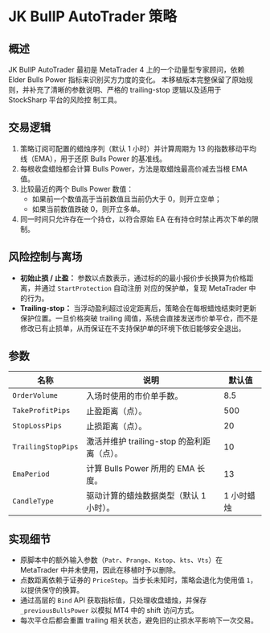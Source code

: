 # JK BullP AutoTrader 策略

## 概述
JK BullP AutoTrader 最初是 MetaTrader 4 上的一个动量型专家顾问，依赖 Elder Bulls Power 指标来识别买方力度的变化。
本移植版本完整保留了原始规则，并补充了清晰的参数说明、严格的 trailing-stop 逻辑以及适用于 StockSharp 平台的风险控
制工具。

## 交易逻辑
1. 策略订阅可配置的蜡烛序列（默认 1 小时）并计算周期为 13 的指数移动平均线（EMA），用于还原 Bulls Power 的基准线。
2. 每根收盘蜡烛都会计算 Bulls Power，方法是取蜡烛最高价减去当根 EMA 值。
3. 比较最近的两个 Bulls Power 数值：
   - 如果前一个数值高于当前数值且当前仍大于 0，则开立空单；
   - 如果当前数值跌破 0，则开立多单。
4. 同一时间只允许存在一个持仓，以符合原始 EA 在有持仓时禁止再次下单的限制。

## 风险控制与离场
- **初始止损 / 止盈：** 参数以点数表示，通过标的的最小报价步长换算为价格距离，并通过 `StartProtection` 自动注册
  对应的保护单，复现 MetaTrader 中的行为。
- **Trailing-stop：** 当浮动盈利超过设定距离后，策略会在每根蜡烛结束时更新保护位置。一旦价格突破 trailing
  阈值，系统会直接发送市价单平仓，而不是修改已有止损单，从而保证在不支持保护单的环境下依旧能够安全退出。

## 参数
| 名称 | 说明 | 默认值 |
| --- | --- | --- |
| `OrderVolume` | 入场时使用的市价单手数。 | 8.5 |
| `TakeProfitPips` | 止盈距离（点）。 | 500 |
| `StopLossPips` | 止损距离（点）。 | 20 |
| `TrailingStopPips` | 激活并维护 trailing-stop 的盈利距离（点）。 | 10 |
| `EmaPeriod` | 计算 Bulls Power 所用的 EMA 长度。 | 13 |
| `CandleType` | 驱动计算的蜡烛数据类型（默认 1 小时）。 | 1 小时蜡烛 |

## 实现细节
- 原脚本中的额外输入参数（`Patr`、`Prange`、`Kstop`、`kts`、`Vts`）在 MetaTrader 中并未使用，因此在移植时予以删除。
- 点数距离依赖于证券的 `PriceStep`。当步长未知时，策略会退化为使用值 `1`，以提供保守的换算。
- 通过高层的 `Bind` API 获取指标值，只处理收盘蜡烛，并保存 `_previousBullsPower` 以模拟 MT4 中的 shift 访问方式。
- 每次平仓后都会重置 trailing 相关状态，避免旧的止损水平影响下一次交易。
